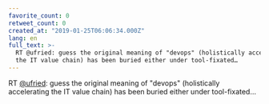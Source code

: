 ```yaml
---
favorite_count: 0
retweet_count: 0
created_at: "2019-01-25T06:06:34.000Z"
lang: en
full_text: >-
  RT @ufried: guess the original meaning of "devops" (holistically accelerating
  the IT value chain) has been buried either under tool-fixated…
---
```


RT [@ufried](https://twitter.com/ufried): guess the original meaning of "devops"
(holistically accelerating the IT value chain) has been buried either under
tool-fixated…
